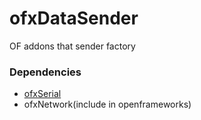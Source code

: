 # ofxDataSender
OF addons that sender factory

### Dependencies
- [ofxSerial](https://github.com/bakercp/ofxSerial)
- ofxNetwork(include in openframeworks)
